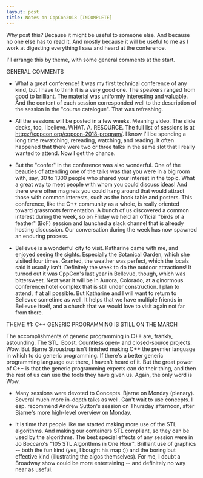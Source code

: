 ```yaml
---
layout: post
title: Notes on CppCon2018 [INCOMPLETE]
---
```


Why post this? Because it might be useful to someone else. And because no one else has to read it. 
And mostly because it will be useful to me as I work at digesting everything I saw and heard at the conference.

I'll arrange this by theme, with some general comments at the start.

GENERAL COMMENTS

* What a great conference! It was my first technical conference of any kind, but I have to think it is a very good one.
The speakers ranged from good to brilliant. The material was uniformly interesting and valuable. 
And the content of each session corresponded well to the description of the session in the "course catalogue". 
That was refreshing.

* All the sessions will be posted in a few weeks. Meaning video. The slide decks, too, I believe. WHAT. A. RESOURCE.
The full list of sessions is at https://cppcon.org/cppcon-2018-program/. 
I know I'll be spending a long time rewatching, rereading, watching, and reading.
It often happened that there were two or three talks in the same slot that I really wanted to attend.
Now I get the chance.

* But the "confer" in the conference was also wonderful. 
One of the beauties of attending one of the talks was that you were in a big room with, say, 30 to 1300 people
who shared your interest in the topic. What a great way to meet people with whom you could discuss ideas!
And there were other magnets you could hang around that would attract those with common interests, such as the book table 
and posters.
This conference, like the C++ community as a whole, is really oriented toward grassroots fermentation.
A bunch of us discovered a common interest during the week, so on Friday we held an official "birds of a feather" (BoF) 
session and launched a slack channel that is already hosting discussion.
Our conversation during the week has now spawned an enduring process.

* Bellevue is a wonderful city to visit. Katharine came with me, and enjoyed seeing the sights. Especially
the Botanical Garden, which she visited four times. Granted, the weather was perfect, which the locals said
it usually isn't. Definitely the week to do the outdoor attractions! It turned out it was CppCon's last
year in Bellevue, though, which was bittersweet. Next year it will be in Aurora, Colorado, at a ginormous
conference/hotel complex that is still under construction. I plan to attend, if at all possible. But Katharine
and I will want to return to Bellevue sometime as well. It helps that we have multiple friends in Bellevue
itself, and a church that we would love to visit again not far from there.

THEME #1: C++ GENERIC PROGRAMMING IS STILL ON THE MARCH

The accomplishments of generic programming in C++ are, frankly, astounding.
The STL. Boost. Countless open- and closed-source projects. Wow.
But Bjarne Stroustrup isn't finished making C++ the premier language in which to do generic programming.
If there's a better generic programming language out there, I haven't heard of it. 
But the great power of C++ is that the generic programming experts can do their thing, and then the rest of us can
use the tools they have given us. Again, the only word is Wow.

* Many sessions were devoted to Concepts. Bjarne on Monday (plenary). Several much more in-depth talks as well.
Can't wait to use concepts. I esp. recommend Andrew Sutton's session on Thursday afternoon, after Bjarne's more
high-level overview on Monday.

* It is time that people like me started making more use of the STL algorithms. And making our containers STL compliant, 
so they can be used by the algorithms. The best special effects of any session were in Jo Boccaro's "105 STL Algorithms
in One Hour". Brilliant use of graphics -- both the fun kind (yes, I bought his map :)) and the boring but effective kind
(illustrating the algos themselves). For me, I doubt a Broadway show could be more entertaining -- and definitely no way
near as useful.

